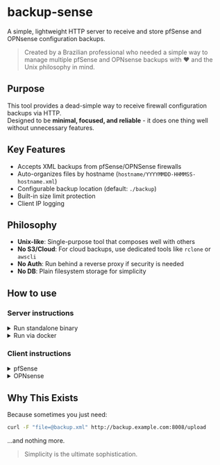 # backup-sense

A simple, lightweight HTTP server to receive and store pfSense and OPNsense configuration backups.

> Created by a Brazilian professional who needed a simple way to manage multiple pfSense and OPNsense backups with ❤️ and the Unix philosophy in mind.

## Purpose

This tool provides a dead-simple way to receive firewall configuration backups via HTTP.  
Designed to be **minimal, focused, and reliable** - it does one thing well without unnecessary features.

## Key Features

- Accepts XML backups from pfSense/OPNSense firewalls
- Auto-organizes files by hostname (`hostname/YYYYMMDD-HHMMSS-hostname.xml`)
- Configurable backup location (default: `./backup`)
- Built-in size limit protection
- Client IP logging

## Philosophy

- **Unix-like**: Single-purpose tool that composes well with others
- **No S3/Cloud**: For cloud backups, use dedicated tools like `rclone` or `awscli`
- **No Auth**: Run behind a reverse proxy if security is needed
- **No DB**: Plain filesystem storage for simplicity

## How to use

### Server instructions

<details> <summary> Run standalone binary </summary>

```bash
./backup-server -p 8008 -m 20 -f /backup/storage
```

Options:

- `-p`: Listening port (default: 80)
- `-m`: Max upload size in MB (default: 10)
- `-f`: Backup directory (default: ./backup)

</details>

<details> <summary> Run via docker </summary>

```bash
docker run -d \
  -p 8008:80 \
  -v ./local-backup:/backup \
  --name backup-sense \
  antun3s/backup-sense:latest
```
</details>

### Client instructions

<details> <summary> pfSense </summary>

I recommend Cron package to manage easily cron.

##### Install Cron package

On WebGUI:

- System > Package Manager > Available Packages
- Cron > Install

##### Cron configuration

On WebGUI:

- Services > Cron > Add
  - minute: `0`
  - hour: `1`
  - day of the month: `*`
  - month: `*`
  - day of the week: *`
  - user: `root`
  - command: `curl -X POST -F "file=@/cf/conf/config.xml" http://192.168.8.3:8081/upload` edit backup-sense server name and port
- Click on Apply

</details>

<details> <summary> OPNsense </summary>

##### Configura script

 On SSH: edit backup-sense server name and port on first line

```sh
# create script
printf '#\!/bin/sh\ncurl -X POST -F "file=@/conf/config.xml" http://192.168.8.3:8081/upload\n' > backup-sense.sh && chmod +x /root/backup-sense.sh
chmod +x /root/backup-sense.sh

# create custon action
printf '[run]\ncommand:/root/backup-sense.sh\nparameter:\ntype:script\nmessage:backup-sense\ndescription:backup-sense\n' > /usr/local/opnsense/service/conf/actions.d/actions_backup-sense.conf
service configd restart
```

##### Cron configuration

On WebGUI:

- System > Settings > Cron > Add (+)
  - minutes: `0`
  - hours: `1`
  - day of the week: `*`
  - command: backup-sense
  - description: backup-sense
- Click on Apply
</details>

## Why This Exists

Because sometimes you just need:

```bash
curl -F "file=@backup.xml" http://backup.example.com:8008/upload
```

...and nothing more.

> Simplicity is the ultimate sophistication.
